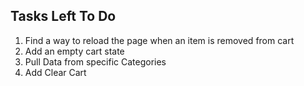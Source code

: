 ## Tasks Left To Do

1. Find a way to reload the page when an item is removed from cart
2. Add an empty cart state
3. Pull Data from specific Categories
4. Add Clear Cart
